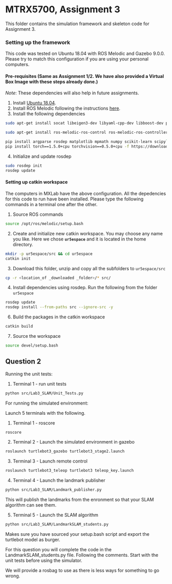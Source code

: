 # MTRX5700, Assignment 3

This folder contains the simulation framework and skeleton code for Assignment 3.


### Setting up the framework
This code was tested on Ubuntu 18.04 with ROS Melodic and Gazebo 9.0.0.
Please try to match this configuration if you are using your personal computers.

#### Pre-requisites (Same as Assignment 1/2. We have also provided a Virtual Box Image with these steps already done.)
*Note*: These dependencies will also help in future assignments.

1. Install [Ubuntu 18.04](https://ubuntu.com/download/desktop).
2. Install ROS Melodic following the instructions [here](http://wiki.ros.org/melodic/Installation/Ubuntu).
3. Install the following dependencies

```bash
sudo apt-get install socat libeigen3-dev libyaml-cpp-dev libboost-dev python-lxml libsoqt4-dev libcoin80-dev libqt4-dev libblas-dev liblapack-dev libqhull-dev python-pip python-catkin-tools python-pymodbus
```

```bash
sudo apt-get install ros-melodic-ros-control ros-melodic-ros-controllers ros-melodic-soem ros-melodic-socketcan-interface ros-melodic-moveit ros-melodic-moveit-commander ros-melodic-moveit-visual-tools ros-melodic-moveit-python ros-melodic-moveit-sim-controller ros-melodic-moveit-resources ros-melodic-actionlib ros-melodic-derived-object-msgs ros-melodic-gazebo-ros ros-melodic-gazebo-ros-control ros-melodic-eigen-conversions ros-melodic-actionlib ros-melodic-actionlib-msgs ros-melodic-control-msgs ros-melodic-controller-interface ros-melodic-controller-manager ros-melodic-dynamic-reconfigure ros-melodic-effort-controllers ros-melodic-force-torque-sensor-controller ros-melodic-gazebo-ros ros-melodic-gazebo-ros-control ros-melodic-geometry-msgs ros-melodic-hardware-interface ros-melodic-joint-state-controller ros-melodic-joint-state-publisher ros-melodic-joint-trajectory-controller ros-melodic-message-generation ros-melodic-message-runtime ros-melodic-moveit-core ros-melodic-moveit-fake-controller-manager ros-melodic-moveit-kinematics ros-melodic-moveit-planners-ompl ros-melodic-moveit-ros-manipulation ros-melodic-moveit-ros-move-group ros-melodic-moveit-ros-planning ros-melodic-moveit-ros-visualization ros-melodic-moveit-simple-controller-manager ros-melodic-pluginlib ros-melodic-realtime-tools ros-melodic-robot-state-publisher ros-melodic-roscpp ros-melodic-sensor-msgs ros-melodic-std-srvs ros-melodic-tf ros-melodic-tf-conversions ros-melodic-tf2-geometry-msgs ros-melodic-tf2-msgs ros-melodic-tf2-ros ros-melodic-trajectory-msgs ros-melodic-urdf ros-melodic-velocity-controllers ros-melodic-xacro
```

```bash
pip install argparse rosdep matplotlib mpmath numpy scikit-learn scipy`
pip install torch==1.5.0+cpu torchvision==0.5.0+cpu -f https://download.pytorch.org/whl/torch_stable.html
```

4. Initialize and update rosdep
```bash
sudo rosdep init
rosdep update
```

#### Setting up catkin workspace
The computers in MXLab have the above configuration. All the depedencies for this code to run have been installed. Please type the following commands in a terminal one after the other.  
1. Source ROS commands
```bash
source /opt/ros/melodic/setup.bash
```
2. Create and initialize new catkin workspace. You may choose any name you like.
Here we chose **`ur5espace`** and it is located in the home directory.  
```bash
mkdir -p ur5espace/src && cd ur5espace
catkin init
```
3. Download this folder, unzip and copy all the subfolders to `ur5espace/src`
```bash
cp -r <location_of _downloaded _folder>/* src/
```

4. Install dependencies using rosdep. Run the following from the folder `ur5espace`
```bash
rosdep update
rosdep install --from-paths src --ignore-src -y
```
6. Build the packages in the catkin workspace  
```bash
catkin build
```
7. Source the workspace
```bash
source devel/setup.bash
```


## Question 2

Running the unit tests:
1. Terminal 1 - run unit tests
```bash
python src/Lab3_SLAM/Unit_Tests.py
```

For running the simulated environment: 

Launch 5 terminals with the following.

1. Terminal 1 - roscore
```bash
roscore
```
2. Terminal 2 - Launch the simulated environment in gazebo
```bash
roslaunch turtlebot3_gazebo turtlebot3_stage2.launch
```
3. Terminal 3 - Launch remote control
```bash
roslaunch turtlebot3_teleop turtlebot3 teleop_key.launch
```
4. Terminal 4 - Launch the landmark publisher
```bash
python src/Lab3_SLAM/Landmark_publisher.py
```
 This will publish the landmarks from the enronment so that your SLAM algorithm can see them.

5. Terminal 5 - Launch the SLAM algorithm
```bash
python src/Lab3_SLAM/LandmarkSLAM_students.py
```

Makes sure you have sourced your setup.bash script and export the turtlebot model as burger.

For this question you will complete the code in the LandmarkSLAM_students.py file. Following the comments.
Start with the unit tests before using the simulator.

We will provide a rosbag to use as there is less ways for something to go wrong.
